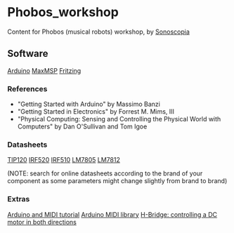 # Phobos_workshop
Content for Phobos (musical robots) workshop, by [Sonoscopia](www.sonoscopia.pt)

## Software
[Arduino](https://www.arduino.cc/en/Main/Software)
[MaxMSP](https://cycling74.com/downloads/older)
[Fritzing](http://fritzing.org/download/)

### References
- "Getting Started with Arduino" by Massimo Banzi
- "Getting Started in Electronics" by Forrest M. Mims, III 
- "Physical Computing: Sensing and Controlling the Physical World with Computers" by Dan O'Sullivan and Tom Igoe

### Datasheets
[TIP120](https://www.onsemi.com/pub/Collateral/TIP120-D.PDF)
[IRF520](https://www.vishay.com/docs/91017/91017.pdf)
[IRF510](https://www.vishay.com/docs/91015/sihf510.pdf)
[LM7805](http://www.ti.com/lit/ds/symlink/lm340.pdf)
[LM7812](http://www.ti.com/lit/ds/symlink/lm340.pdf)

(NOTE: search for online datasheets according to the brand of your component as some parameters might change slightly from brand to brand)

### Extras 
[Arduino and MIDI tutorial](https://www.youtube.com/watch?v=0L7WAMFWSgY)
[Arduino MIDI library](https://github.com/FortySevenEffects/arduino_midi_library/releases)
[H-Bridge: controlling a DC motor in both directions](https://howtomechatronics.com/tutorials/arduino/arduino-dc-motor-control-tutorial-l298n-pwm-h-bridge/)